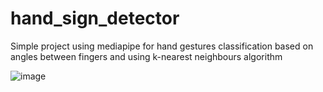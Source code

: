 # hand_sign_detector
Simple project using mediapipe for hand gestures classification based on angles between fingers and using k-nearest neighbours algorithm

![image](https://github.com/graeb/hand_sign_mediapipe/assets/82263992/a361cec6-78b4-436b-bc56-e2cb603fde7a)
